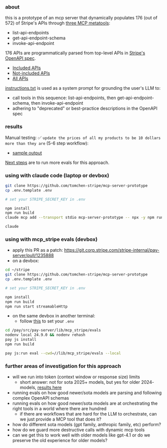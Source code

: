 ### about
this is a prototype of an mcp server that dynamically populates 176 (out of 572) of Stripe's APIs through [three MCP metatools](https://www.stainless.com/blog/lessons-from-openapi-to-mcp-server-conversion#handling-large-apis-dynamically):

- list-api-endpoints
- get-api-endpoint-schema
- invoke-api-endpoint

176 APIs are programmatically parsed from top-level APIs in [Stripe's OpenAPI spec](https://raw.githubusercontent.com/stripe/openapi/refs/heads/master/openapi/spec3.json).

* [Included APIs](https://github.com/tomchen-stripe/mcp-server-response-token-sizes/blob/main/apis/included.csv)
* [Not-included APIs](https://github.com/tomchen-stripe/mcp-server-response-token-sizes/blob/main/apis/not-included.csv)
* [All APIs](https://github.com/tomchen-stripe/mcp-server-response-token-sizes/blob/main/apis/all.csv)

[instructions.txt](instructions.txt) is used as a system prompt for grounding the user's LLM to:

- call tools in this sequence: list-api-endpoints, then get-api-endpoint-schema, then invoke-api-endpoint
- adhering to "deprecated" or best-practice descriptions in the OpenAPI spec

### results

Manual testing:
✅ `update the prices of all my products to be 10 dollars more than they are` (5-6 step workflow):
- [sample output](https://gist.github.com/tomchen-stripe/979642e8ff35a0299e7e675b597bfe48)

[Next steps](#further-areas-of-investigation-for-this-approach) are to run more evals for this approach.

### using with claude code (laptop or devbox)

```bash
git clone https://github.com/tomchen-stripe/mcp-server-prototype
cp .env.template .env

# set your STRIPE_SECRET_KEY in .env

npm install
npm run build
claude mcp add --transport stdio mcp-server-prototype -- npx -y npm run start

claude
```

### using with mcp_stripe evals (devbox)

- apply this PR as a patch: https://git.corp.stripe.com/stripe-internal/pay-server/pull/1235888
- on a devbox:
```bash
cd ~/stripe
git clone https://github.com/tomchen-stripe/mcp-server-prototype
cp .env.template .env

# set your STRIPE_SECRET_KEY in .env

npm install
npm run build
npm run start streamableHttp
```

- on the same devbox in another terminal:
   - follow [this](https://trailhead.corp.stripe.com/docs/developer-ai/mcp/evaluating-agent-toolkit-and-mcp#how-to-run-evals) to set your `.env`
```bash
cd /pay/src/pay-server/lib/mcp_stripe/evals
nodenv local 24.9.0 && nodenv rehash
pay js install
npm run build

pay js:run eval --cwd=//lib/mcp_stripe/evals --local
```

### further areas of investigation for this approach

- will we run into token (context window or response size) limits
   - short answer: not for sota 2025+ models, but yes for older 2024- models, [results here](https://github.com/tomchen-stripe/mcp-server-response-token-sizes)
- running evals on how good newer/sota models are parsing and following complex OpenAPI schemas
- running evals on how good newer/sota models are at orchestrating the right tools in a world where there are hundred
   - if there are workflows that are hard for the LLM to orchestrate, can we just provide a MCP tool that does it?
- how do different sota models (gpt family, anthropic family, etc) perform?
- how do we guard more destructive calls with dynamic mcp tools 
- can we get this to work well with older models like gpt-4.1 or do we preserve the old experience for older models?